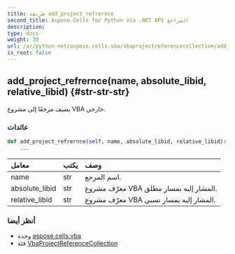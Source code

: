 ```yaml
---
title: طريقة add_project_refrernce
second_title: Aspose.Cells for Python via .NET API المراجع
description:
type: docs
weight: 30
url: /ar/python-net/aspose.cells.vba/vbaprojectreferencecollection/add_project_refrernce/
is_root: false
---
```

##  add_project_refrernce(name, absolute_libid, relative_libid) {#str-str-str}
يضيف مرجعًا إلى مشروع VBA خارجي.


###  عائدات




```python
def add_project_refrernce(self, name, absolute_libid, relative_libid):
    ...
```


| معامل| يكتب| وصف|
| :- | :- | :- |
| name | str | اسم المرجع.|
| absolute_libid | str | معرّف مشروع VBA المشار إليه بمسار مطلق.|
| relative_libid | str | معرّف مشروع VBA المشار إليه بمسار نسبي.|



###  أنظر أيضا
* وحدة [aspose.cells.vba](../../)
* فئة [VbaProjectReferenceCollection](/cells/ar/python-net/aspose.cells.vba/vbaprojectreferencecollection)
